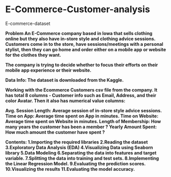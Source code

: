 # E-Commerce-Customer-analysis
E-commerce-dataset



**Problem
An E-Commerce company based in Iowa that sells clothing online but they also have in-store style and clothing advice sessions. Customers come in to the store, have sessions/meetings with a personal stylist, then they can go home and order either on a mobile app or website for the clothes they want.**

**The company is trying to decide whether to focus their efforts on their mobile app experience or their website.**


**Data Info:
The dataset is downloaded from the Kaggle.**

**Working with the Ecommerce Customers csv file from the company. It has total 8 columns - Customer info such as Email, Address, and their color Avatar. Then it also has numerical value columns:**

**Avg. Session Length: Average session of in-store style advice sessions.
Time on App: Average time spent on App in minutes.
Time on Website: Average time spent on Website in minutes.
Length of Membership: How many years the customer has been a member ?
Yearly Amount Spent: How much amount the customer have spent ?**

**Contents:
1.Importing the required libraries
2.Reading the dataset
3.Exploratory Data Analysis (EDA)
4.Visualizing Data using Seaborn library
5.Data Modeling
6.Separating the data into features and target variable.
7.Splitting the data into training and test sets.
8.Implementing the Linear Regression Model.
9.Evaluating the prediction scores.
10.Visualizing the results
11.Evaluating the model accuracy.**
